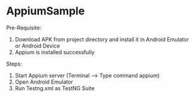 # AppiumSample

Pre-Requisite:

1. Download APK from project directory and install it in Android Emulator or Android Device
2. Appium is installed successfully

Steps:
1. Start Appium server (Terminal --> Type command appium)
2. Open Android Emulator
3. Run Testng.xml as TestNG Suite

